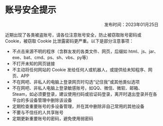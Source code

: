 # 账号安全提示

<p align="right">发布时间：2023年01月25日</p>

近期出现了各类被盗账号，请各位注意账号安全，防止被窃取账号密码或 Cookie，被窃取 Cookie
比泄露密码更严重。以下是部分注意事项：

- 不点击来源不明的程序（含群友发的各类文件、网页，后缀如 html、js、jar、exe、bat、cmd、ps、sh、vbs、py等）
- 不打开未知的网页链接
- 不主动将任何网站的 Cookie 发给任何人或机器人，或提供给未知程序、网页、APP
- 不在网吧、非私人的电脑上登录网页时勾选“记住我”或其他类似选项
- 不在网吧、非私人电脑上登录敏感账号，如QQ、微信、微软、邮箱、Steam，如必须要登录，建议使用扫码或验证码登录，离开时退出登录并在各平台的多设备管理中删除该设备
- 定期检查重要账号的多设备管理，并在其中删除非自己常用的其他设备
- 不要与不信任的人共享账号
- 定期更新重要账号的密码，避免使用弱密码

